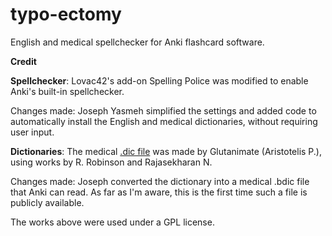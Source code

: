 # typo-ectomy
English and medical spellchecker for Anki flashcard software.

**Credit**

**Spellchecker**: Lovac42's add-on Spelling Police was modified to enable Anki's built-in spellchecker.

Changes made: Joseph Yasmeh simplified the settings and added code to automatically install the English and medical dictionaries, without requiring user input. 

**Dictionaries**: The medical <a href="https://github.com/glutanimate/hunspell-en-med-glut-workaround">.dic file</a> was made by Glutanimate (Aristotelis P.), using works by R. Robinson and Rajasekharan N. 

Changes made: Joseph converted the dictionary into a medical .bdic file that Anki can read. As far as I'm aware, this is the first time such a file is publicly available.



The works above were used under a GPL license. 
